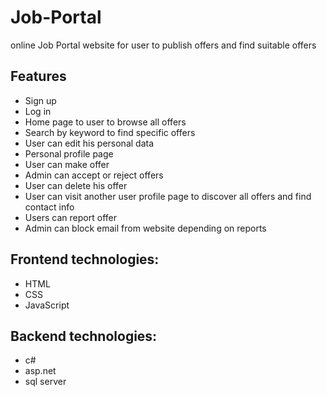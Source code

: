 
# Job-Portal
online Job Portal website for user to publish offers and find suitable offers


## Features

- Sign up
- Log in
- Home page to user to browse all offers
- Search by keyword to find specific offers
- User can edit his personal data
- Personal profile page
- User can make offer 
- Admin can accept or reject offers
- User can delete his offer
- User can visit  another user profile page to discover all offers and find contact info
- Users can report offer
- Admin can block email from website depending on reports


## Frontend technologies:
- HTML
- CSS
- JavaScript

## Backend technologies:
- c#
- asp.net
- sql server
